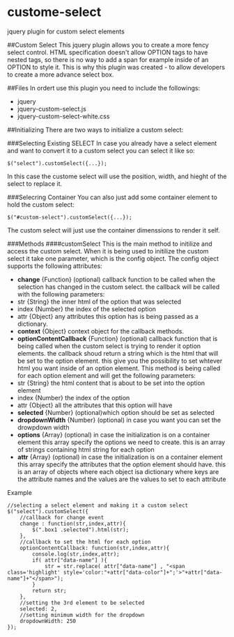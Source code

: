 custome-select
==============

jquery plugin for custom select elements

##Custom Select
This jquery plugin allows you to create a more fency select control. HTML specification doesn't allow OPTION tags to have nested tags, so there is no way to add a span for example inside of an OPTION to style it.
This is why this plugin was created - to allow developers to create a more advance select box. 

##Files
In ordert use this plugin you need to include the followings:
* jquery
* jquery-custom-select.js
* jquery-custom-select-white.css

##Initializing
There are two ways to initialize a custom select:

###Selecting Existing SELECT
In case you already have a select element and want to convert it to a custom select you can select it like so:
```
$("select").customSelect({...});
```
In this case the custome select will use the position, width, and hieght of the select to replace it. 

###Selecring Container
You can also just add some container element to hold the custom select:
```
$("#custom-select").customSelect({...});
```
The custom select will just use the container dimenssions to render it self.

###Methods
####customSelect
This is the main method to initilize and access the custom select.
When it is being used to initilize the custom select it take one parameter, which is the config object. The config object supports the following attributes:
* **change** {Function} (optional) callback function to be called when the selection has changed in the custom select. the callback will be called with the following parameters:
 * str {String} the inner html of the option that was selected
 * index {Number} the index of the selected option
 * attr {Object} any attributes this option has is being passed as a dictionary.
* **context** {Object} context object for the callback methods.
* **optionContentCallback** {Function} (optional) callback function that is being called when the custom select is trying to render it option elements. the callback shoud return a string which is the html that will be set to the option element. this give you the possibility to set whtever html you want inside of an option element. This method is being called for each option element and will get the following parameters:
 * str {String} the html content that is about to be set into the option element
 * index {Number} the index of the option
 * attr {Object} all the attributes that this option will have
* **selected** {Number} (optional)which option should be set as selected
* **dropdownWidth** {Number} (optional) in case you want you can set the drowpdown width
* **options** {Array} (optional) in case the initialization is on a container element this array specify the options we need to create. this is an array of strings containing html string for each option
* **attr** {Array} (optional) in case the initialization is on a container element this array specify the attributes that the option element should have. this is an array of objects where each object isa dictionary where keys are the attribute names and the values are the values to set to each attribute

Example
```
//selecting a select element and making it a custom select
$("select").customSelect({
    //callback for change event
    change : function(str,index,attr){
        $(".box1 .selected").html(str);
    },
    //callback to set the html for each option
    optionContentCallback: function(str,index,attr){
        console.log(str,index,attr);
        if( attr["data-name"] ){
            str = str.replace( attr["data-name"] , "<span class='highlight' style='color:"+attr["data-color"]+";'>"+attr["data-name"]+"</span>");
        }
        return str;
    },
    //setting the 3rd element to be selected
    selected: 2,
    //setting minimum width for the dropdown
    dropdownWidth: 250
});
```
